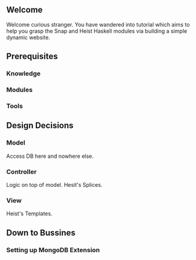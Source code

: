 ## Welcome
Welcome curious stranger. You have wandered into tutorial which aims to help you grasp the Snap and Heist Haskell modules via building a simple dynamic website.

## Prerequisites
### Knowledge
### Modules
### Tools

## Design Decisions
### Model
Access DB here and nowhere else.

### Controller
Logic on top of model. Hesit's Splices.

### View
Heist's Templates.

## Down to Bussines
### Setting up MongoDB Extension